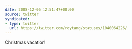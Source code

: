 ```yaml
---
date: 2008-12-05 12:51:47+00:00
source: twitter
syndicated:
- type: twitter
  url: https://twitter.com/roytang/statuses/1040064226/
---
```


Christmas vacation!